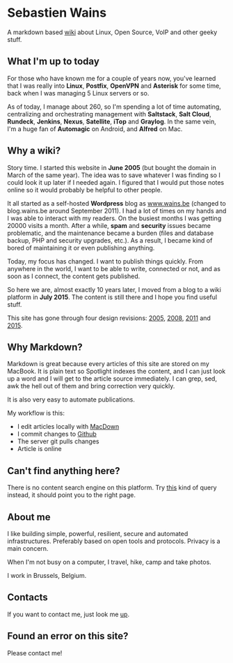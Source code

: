 # Sebastien Wains
A markdown based [wiki] about Linux, Open Source, VoIP and other geeky stuff.

## What I'm up to today

For those who have known me for a couple of years now, you've learned that I was really into **Linux**, **Postfix**, **OpenVPN** and **Asterisk** for some time, back when I was managing 5 Linux servers or so.

As of today, I manage about 260, so I'm spending a lot of time automating, centralizing and orchestrating management with **Saltstack**, **Salt Cloud**, **Rundeck**, **Jenkins**, **Nexus**, **Satellite**, **iTop** and **Graylog**. In the same vein, I'm a huge fan of **Automagic** on Android, and **Alfred** on Mac.

## Why a wiki?

Story time. I started this website in **June 2005** (but bought the domain in March of the same year). The idea was to save whatever I was finding so I could look it up later if I needed again. I figured that I would put those notes online so it would probably be helpful to other people. 

It all started as a self-hosted **Wordpress** blog as www.wains.be (changed to blog.wains.be around September 2011). I had a lot of times on my hands and I was able to interact with my readers. On the busiest months I was getting 20000 visits a month. After a while, **spam** and **security** issues became problematic, and the maintenance became a burden (files and database backup, PHP and security upgrades, etc.). As a result, I became kind of bored of maintaining it or even publishing anything.

Today, my focus has changed. I want to publish things quickly. From anywhere in the world, I want to be able to write, connected or not, and as soon as I connect, the content gets published.

So here we are, almost exactly 10 years later, I moved from a blog to a wiki platform in **July 2015**. The content is still there and I hope you find useful stuff.

This site has gone through four design revisions: [2005](https://blog.wains.be/Nostalgy/2005.png), [2008](https://blog.wains.be/Nostalgy/2008.png), [2011](https://blog.wains.be/Nostalgy/2011.png) and [2015](https://blog.wains.be/Nostalgy/2015.png).

## Why Markdown?

Markdown is great because every articles of this site are stored on my MacBook. It is plain text so Spotlight indexes the content, and I can just look up a word and I will get to the article source immediately. I can grep, sed, awk the hell out of them and bring correction very quickly.

It is also very easy to automate publications.

My workflow is this:

- I edit articles locally with [MacDown]
- I commit changes to [Github]
- The server git pulls changes
- Article is online

## Can't find anything here?
There is no content search engine on this platform. Try [this] kind of query instead, it should point you to the right page.

## About me
I like building simple, powerful, resilient, secure and automated infrastructures. Preferably based on open tools and protocols. Privacy is a main concern.

When I'm not busy on a computer, I travel, hike, camp and take photos.

I work in Brussels, Belgium.

## Contacts
If you want to contact me, just look me [up].

## Found an error on this site?
Please contact me!

[this]: https://github.com/sebw/blog.wains.be/search?utf8=%E2%9C%93&q=postfix
[up]: https://duckduckgo.com/?q=Sebastien+Wains
[wiki]: https://github.com/victorstanciu/Wikitten
[markdownx]: https://play.google.com/store/apps/details?id=com.ryeeeeee.markdownx
[macdown]: http://macdown.uranusjr.com/
[Github]: https://github.com/sebw/posts
[Syncthing]: https://syncthing.net/
[Alfred]: https://www.alfredapp.com/